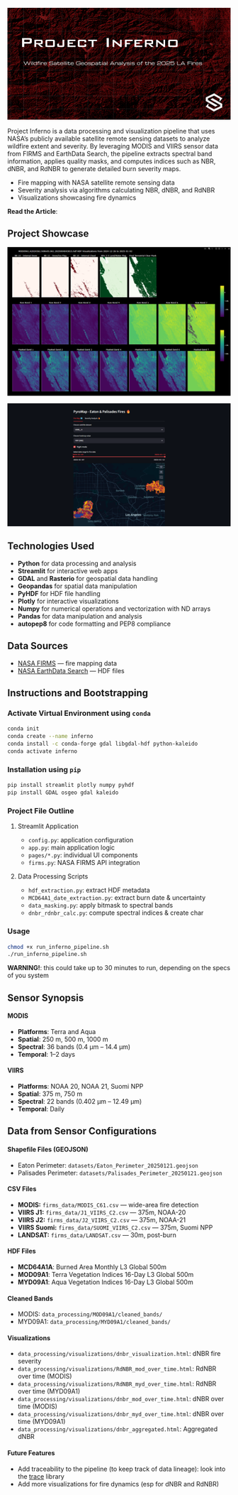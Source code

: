 ![Banner](https://github.com/stellaryx-labs/project-inferno/blob/main/captures/banner.png?raw=true)

Project Inferno is a data processing and visualization pipeline that uses NASA’s publicly available satellite remote sensing datasets to analyze wildfire extent and severity. By leveraging MODIS and VIIRS sensor data from FIRMS and EarthData Search, the pipeline extracts spectral band information, applies quality masks, and computes indices such as NBR, dNBR, and RdNBR to generate detailed burn severity maps.

- Fire mapping with NASA satellite remote sensing data  
- Severity analysis via algorithms calculating NBR, dNBR, and RdNBR  
- Visualizations showcasing fire dynamics  

**Read the Article**: 

## Project Showcase 
![Feature 2](https://github.com/stellaryx-labs/project-inferno/blob/main/captures/masking_display.png)

![Feature 1](https://github.com/stellaryx-labs/project-inferno/blob/main/captures/feature_1.png)

## Technologies Used
- **Python** for data processing and analysis  
- **Streamlit** for interactive web apps  
- **GDAL** and **Rasterio** for geospatial data handling  
- **Geopandas** for spatial data manipulation  
- **PyHDF** for HDF file handling
- **Plotly** for interactive visualizations
- **Numpy** for numerical operations and vectorization with ND arrays
- **Pandas** for data manipulation and analysis
- **autopep8** for code formatting and PEP8 compliance

## Data Sources
- [NASA FIRMS](https://firms.modaps.eosdis.nasa.gov/usfs/map/) — fire mapping data  
- [NASA EarthData Search](https://search.earthdata.nasa.gov/) — HDF files  

## Instructions and Bootstrapping

### Activate Virtual Environment using `conda`
```bash
conda init
conda create --name inferno
conda install -c conda-forge gdal libgdal-hdf python-kaleido
conda activate inferno
```

### Installation using `pip`
```bash
pip install streamlit plotly numpy pyhdf
pip install GDAL osgeo gdal kaleido
```

### Project File Outline
1. Streamlit Application
   - `config.py`: application configuration
   - `app.py`: main application logic
   - `pages/*.py`: individual UI components
   - `firms.py`: NASA FIRMS API integration

2. Data Processing Scripts
   - `hdf_extraction.py`: extract HDF metadata
   - `MCD64A1_date_extraction.py`: extract burn date & uncertainty
   - `data_masking.py`: apply bitmask to spectral bands
   - `dnbr_rdnbr_calc.py`: compute spectral indices & create char

### Usage 
```bash
chmod +x run_inferno_pipeline.sh
./run_inferno_pipeline.sh
```

**WARNING!**: this could take up to 30 minutes to run, depending on the specs of you system
## Sensor Synopsis

#### MODIS
- **Platforms**: Terra and Aqua
- **Spatial**: 250 m, 500 m, 1000 m
- **Spectral**: 36 bands (0.4 µm – 14.4 µm)
- **Temporal**: 1–2 days

#### VIIRS
- **Platforms**: NOAA 20, NOAA 21, Suomi NPP
- **Spatial**: 375 m, 750 m
- **Spectral**: 22 bands (0.402 µm – 12.49 µm)
- **Temporal**: Daily

## Data from Sensor Configurations
#### Shapefile Files  (GEOJSON)
- Eaton Perimeter: `datasets/Eaton_Perimeter_20250121.geojson`
- Palisades Perimeter: `datasets/Palisades_Perimeter_20250121.geojson`

#### CSV Files 
- **MODIS:** `firms_data/MODIS_C61.csv` — wide-area fire detection  
- **VIIRS J1:** `firms_data/J1_VIIRS_C2.csv` — 375m, NOAA-20  
- **VIIRS J2:** `firms_data/J2_VIIRS_C2.csv` — 375m, NOAA-21  
- **VIIRS Suomi:** `firms_data/SUOMI_VIIRS_C2.csv` — 375m, Suomi NPP  
- **LANDSAT:** `firms_data/LANDSAT.csv` — 30m, post-burn  

#### HDF Files
- **MCD64A1A**: Burned Area Monthly L3 Global 500m  
- **MOD09A1**: Terra Vegetation Indices 16-Day L3 Global 500m  
- **MYD09A1**: Aqua Vegetation Indices 16-Day L3 Global 500m  

#### Cleaned Bands
- MODIS: `data_processing/MOD09A1/cleaned_bands/`  
- MYD09A1: `data_processing/MYD09A1/cleaned_bands/`  

#### Visualizations
- `data_processing/visualizations/dnbr_visualization.html`: dNBR fire severity  
- `data_processing/visualizations/RdNBR_mod_over_time.html`: RdNBR over time (MODIS)  
- `data_processing/visualizations/RdNBR_myd_over_time.html`: RdNBR over time (MYD09A1)  
- `data_processing/visualizations/dnbr_mod_over_time.html`: dNBR over time (MODIS)  
- `data_processing/visualizations/dnbr_myd_over_time.html`: dNBR over time (MYD09A1)  
- `data_processing/visualizations/dnbr_aggregated.html`: Aggregated dNBR  

#### Future Features
- Add traceability to the pipeline (to keep track of data lineage): look into the [trace](https://docs.python.org/3/library/trace.html) library
- Add more visualizations for fire dynamics (esp for dNBR and RdNBR)


